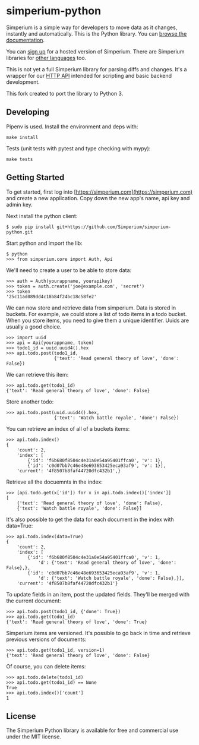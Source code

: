# simperium-python

Simperium is a simple way for developers to move data as it changes, instantly
and automatically. This is the Python library. You can [browse the
documentation](http://simperium.com/docs/python/).

You can [sign up](http://simperium.com) for a hosted version of Simperium. There
are Simperium libraries for [other languages](https://simperium.com/overview/)
too.

This is not yet a full Simperium library for parsing diffs and changes. It's a
wrapper for our [HTTP API](https://simperium.com/docs/http/) intended for
scripting and basic backend development.

This fork created to port the library to Python 3.


## Developing

Pipenv is used. Install the environment and deps with:

```
make install
```

Tests (unit tests with pytest and type checking with mypy):

```
make tests
```


## Getting Started

To get started, first log into [https://simperium.com](https://simperium.com) and
create a new application.  Copy down the new app's name, api key and admin key.

Next install the python client:

    $ sudo pip install git+https://github.com/Simperium/simperium-python.git

Start python and import the lib:

    $ python
    >>> from simperium.core import Auth, Api

We'll need to create a user to be able to store data:

    >>> auth = Auth(yourappname, yourapikey)
    >>> token = auth.create('joe@example.com', 'secret')
    >>> token
    '25c11ad089dd4c18b84f24bc18c58fe2'

We can now store and retrieve data from simperium.  Data is stored in buckets.
For example, we could store a list of todo items in a todo bucket.  When you
store items, you need to give them a unique identifier.  Uuids are usually a
good choice.

    >>> import uuid
    >>> api = Api(yourappname, token)
    >>> todo1_id = uuid.uuid4().hex
    >>> api.todo.post(todo1_id,
                      {'text': 'Read general theory of love', 'done': False})

We can retrieve this item:

    >>> api.todo.get(todo1_id)
    {'text': 'Read general theory of love', 'done': False}

Store another todo:

    >>> api.todo.post(uuid.uuid4().hex,
                      {'text': 'Watch battle royale', 'done': False})

You can retrieve an index of all of a buckets items:

    >>> api.todo.index()
    {
        'count': 2,
        'index': [
            {'id': 'f6b680f8504c4e31a0e54a95401ffca0', 'v': 1},
            {'id': 'c0d07bb7c46e48e693653425eca93af9', 'v': 1}],
        'current': '4f8507b8faf44720dfc432b1',}

Retrieve all the docuemnts in the index:

    >>> [api.todo.get(x['id']) for x in api.todo.index()['index']]
    [
        {'text': 'Read general theory of love', 'done': False},
        {'text': 'Watch battle royale', 'done': False}]

It's also possible to get the data for each document in the index with data=True:

    >>> api.todo.index(data=True)
    {
        'count': 2,
        'index': [
            {'id': 'f6b680f8504c4e31a0e54a95401ffca0', 'v': 1,
                'd': {'text': 'Read general theory of love', 'done': False},},
            {'id': 'c0d07bb7c46e48e693653425eca93af9', 'v': 1,
                'd': {'text': 'Watch battle royale', 'done': False},}],
        'current': '4f8507b8faf44720dfc432b1'}

To update fields in an item, post the updated fields.  They'll be merged
with the current document:

    >>> api.todo.post(todo1_id, {'done': True})
    >>> api.todo.get(todo1_id)
    {'text': 'Read general theory of love', 'done': True}

Simperium items are versioned.  It's possible to go back in time and retrieve
previous versions of documents:

    >>> api.todo.get(todo1_id, version=1)
    {'text': 'Read general theory of love', 'done': False}

Of course, you can delete items:

    >>> api.todo.delete(todo1_id)
    >>> api.todo.get(todo1_id) == None
    True
    >>> api.todo.index()['count']
    1


## License

The Simperium Python library is available for free and commercial use under the MIT license.

